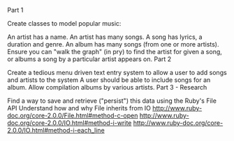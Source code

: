 Part 1

Create classes to model popular music:

An artist has a name.
An artist has many songs.
A song has lyrics, a duration and genre.
An album has many songs (from one or more artists).
Ensure you can "walk the graph" (in pry) to find the artist for given a song, or albums a song by a particular artist appears on.
Part 2

Create a tedious menu driven text entry system to allow a user to add songs and artists to the system
A user should be able to include songs for an album. Allow compilation albums by various artists.
Part 3 - Research

Find a way to save and retrieve ("persist") this data using the Ruby's File API
Understand how and why File inherits from IO
http://www.ruby-doc.org/core-2.0.0/File.html#method-c-open
http://www.ruby-doc.org/core-2.0.0/IO.html#method-i-write
http://www.ruby-doc.org/core-2.0.0/IO.html#method-i-each_line